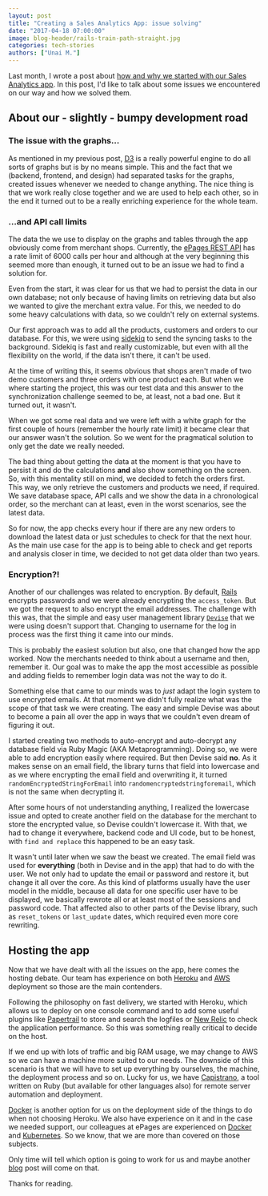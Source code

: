 ```yaml
---
layout: post
title: "Creating a Sales Analytics App: issue solving"
date: "2017-04-18 07:00:00"
image: blog-header/rails-train-path-straight.jpg
categories: tech-stories
authors: ["Unai M."]
---
```


Last month, I wrote a post about [how and why we started with our Sales Analytics app](https://developer.epages.com/blog/2017/03/02/creating-a-sales-analytics-app-with-ruby-on-rails.html).
In this post, I'd like to talk about some issues we encountered on our way and how we solved them.

## About our - slightly - bumpy development road

### The issue with the graphs...

As mentioned in my previous post, [D3](https://d3js.org/) is a really powerful engine to do all sorts of graphs but is by no means simple.
This and the fact that we (backend, frontend, and design) had separated tasks for the graphs, created issues whenever we needed to change anything.
The nice thing is that we work really close together and we are used to help each other, so in the end it turned out to be a really enriching experience for the whole team.

### ...and API call limits

The data the we use to display on the graphs and tables through the app obviously come from merchant shops.
Currently, the [ePages REST API](https://developer.epages.com/apps) has a rate limit of 6000 calls per hour and although at the very beginning this seemed more than enough, it turned out to be an issue we had to find a solution for.

Even from the start, it was clear for us that we had to persist the data in our own database; not only because of having limits on retrieving data but also we wanted to give the merchant extra value.
For this, we needed to do some heavy calculations with data, so we couldn't rely on external systems.

Our first approach was to add all the products, customers and orders to our database.
For this, we were using [sidekiq](http://sidekiq.org/) to send the syncing tasks to the background.
Sidekiq is fast and really customizable, but even with all the flexibility on the world, if the data isn't there, it can't be used.

At the time of writing this, it seems obvious that shops aren't made of two demo customers and three orders with one product each.
But when we where starting the project, this was our test data and this answer to the synchronization challenge seemed to be, at least, not a bad one.
But it turned out, it wasn't.

When we got some real data and we were left with a white graph for the first couple of hours (remember the hourly rate limit) it became clear that our answer wasn't the solution.
So we went for the pragmatical solution to only get the date we really needed.

The bad thing about getting the data at the moment is that you have to persist it and do the calculations **and** also show something on the screen.
So, with this mentality still on mind, we decided to fetch the orders first.
This way, we only retrieve the customers and products we need, if required.
We save database space, API calls and we show the data in a chronological order, so the merchant can at least, even in the worst scenarios, see the latest data.

So for now, the app checks every hour if there are any new orders to download the latest data or just schedules to check for that the next hour.
As the main use case for the app is to being able to check and get reports and analysis closer in time, we decided to not get data older than two years.

### Encryption?!

Another of our challenges was related to encryption.
By default, [Rails](http://rubyonrails.org/) encrypts passwords and we were already encrypting the `access_token`. But we got the request to also encrypt the email addresses.
The challenge with this was, that the simple and easy user management library [`Devise`](https://github.com/plataformatec/devise) that we were using doesn't support that.
Changing to username for the log in process was the first thing it came into our minds.

This is probably the easiest solution but also, one that changed how the app worked.
Now the merchants needed to think about a username and then, remember it.
Our goal was to make the app the most accessible as possible and adding fields to remember login data was not the way to do it.

Something else that came to our minds was to *just* adapt the login system to use encrypted emails.
At that moment we didn't fully realize what was the scope of that task we were creating. The easy and simple Devise was about to become a pain all over the app in ways that we couldn't even dream of figuring it out.

I started creating two methods to auto-encrypt and auto-decrypt any database field via Ruby Magic (AKA Metaprogramming).
Doing so, we were able to add encryption easily where required.
But then Devise said **no**.
As it makes sense on an email field, the library turns that field into lowercase and as we where encrypting the email field and overwriting it, it turned `randomEncryptedStringForEmail` into `randomencryptedstringforemail`, which is not the same when decrypting it.

After some hours of not understanding anything, I realized the lowercase issue and opted to create another field on the database for the merchant to store the encrypted value, so Devise couldn't lowercase it.
With that, we had to change it everywhere, backend code and UI code, but to be honest, with `find and replace` this happened to be an easy task.

It wasn't until later when we saw the beast we created.
The email field was used for **everything** (both in Devise and in the app) that had to do with the user.
We not only had to update the email or password and restore it, but change it all over the core.
As this kind of platforms usually have the user model in the middle, because all data for one specific user have to be displayed, we basically rewrote all or at least most of the sessions and password code.
That affected also to other parts of the Devise library, such as `reset_tokens` or `last_update` dates, which required even more core rewriting.

## Hosting the app

Now that we have dealt with all the issues on the app, here comes the hosting debate.
Our team has experience on both [Heroku](https://www.heroku.com) and [AWS](https://aws.amazon.com) deployment so those are the main contenders.

Following the philosophy on fast delivery, we started with Heroku, which allows us to deploy on one console command and to add some useful plugins like [Papertrail](https://papertrailapp.com) to store and search the logfiles or [New Relic](https://newrelic.com/) to check the application performance. So this was something really critical to decide on the host.

If we end up with lots of traffic and big RAM usage, we may change to AWS so we can have a machine more suited to our needs.
The downside of this scenario is that we will have to set up everything by ourselves, the machine, the deployment process and so on.
Lucky for us, we have [Capistrano](http://capistranorb.com/), a tool written on Ruby (but available for other languages also) for remote server automation and deployment.

[Docker](https://www.docker.com) is another option for us on the deployment side of the things to do when not choosing Heroku.
We also have experience on it and in the case we needed support, our colleagues at ePages are experienced on [Docker](https://developer.epages.com/blog/2016/07/05/containerdays-hamburg.html) and [Kubernetes](https://developer.epages.com/blog/2016/08/09/how-to-setup-a-ha-kubernetes-cluster-etcd-cluster-with-ssl.html). So we know, that we are more than covered on those subjects.

Only time will tell which option is going to work for us and maybe another [blog](https://developer.epages.com/blog/) post will come on that.

Thanks for reading.
